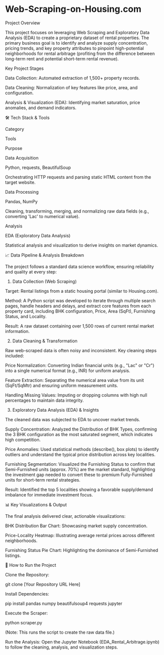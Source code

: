 # Web-Scraping-on-Housing.com
Project Overview

This project focuses on leveraging Web Scraping and Exploratory Data Analysis (EDA) to create a proprietary dataset of rental properties. The primary business goal is to identify and analyze supply concentration, pricing trends, and key property attributes to pinpoint high-potential neighborhoods for rental arbitrage (profiting from the difference between long-term rent and potential short-term rental revenue).

Key Project Stages

Data Collection: Automated extraction of 1,500+ property records.

Data Cleaning: Normalization of key features like price, area, and configuration.

Analysis & Visualization (EDA): Identifying market saturation, price anomalies, and demand indicators.

🛠️ Tech Stack & Tools

Category

Tools

Purpose

Data Acquisition

Python, requests, BeautifulSoup

Orchestrating HTTP requests and parsing static HTML content from the target website.

Data Processing

Pandas, NumPy

Cleaning, transforming, merging, and normalizing raw data fields (e.g., converting 'Lac' to numerical value).

Analysis

EDA (Exploratory Data Analysis)

Statistical analysis and visualization to derive insights on market dynamics.

📈 Data Pipeline & Analysis Breakdown

The project follows a standard data science workflow, ensuring reliability and quality at every step:

1. Data Collection (Web Scraping)

Target: Rental listings from a static housing portal (similar to Housing.com).

Method: A Python script was developed to iterate through multiple search pages, handle headers and delays, and extract core features from each property card, including BHK configuration, Price, Area (SqFt), Furnishing Status, and Locality.

Result: A raw dataset containing over 1,500 rows of current rental market information.

2. Data Cleaning & Transformation

Raw web-scraped data is often noisy and inconsistent. Key cleaning steps included:

Price Normalization: Converting Indian financial units (e.g., "Lac" or "Cr") into a single numerical format (e.g., INR) for uniform analysis.

Feature Extraction: Separating the numerical area value from its unit (SqFt/SqMtr) and ensuring uniform measurement units.

Handling Missing Values: Imputing or dropping columns with high null percentages to maintain data integrity.

3. Exploratory Data Analysis (EDA) & Insights

The cleaned data was subjected to EDA to uncover market trends.

Supply Concentration: Analyzed the Distribution of BHK Types, confirming the 3 BHK configuration as the most saturated segment, which indicates high competition.

Price Anomalies: Used statistical methods (describe(), box plots) to identify outliers and understand the typical price distribution across key localities.

Furnishing Segmentation: Visualized the Furnishing Status to confirm that Semi-Furnished units (approx. 70%) are the market standard, highlighting the investment gap needed to convert these to premium Fully-Furnished units for short-term rental strategies.

Result: Identified the top 5 localities showing a favorable supply/demand imbalance for immediate investment focus.

📊 Key Visualizations & Output

The final analysis delivered clear, actionable visualizations:

BHK Distribution Bar Chart: Showcasing market supply concentration.

Price-Locality Heatmap: Illustrating average rental prices across different neighborhoods.

Furnishing Status Pie Chart: Highlighting the dominance of Semi-Furnished listings.

🚀 How to Run the Project

Clone the Repository:

git clone [Your Repository URL Here]


Install Dependencies:

pip install pandas numpy beautifulsoup4 requests jupyter


Execute the Scraper:

python scraper.py 


(Note: This runs the script to create the raw data file.)

Run the Analysis:
Open the Jupyter Notebook (EDA_Rental_Arbitrage.ipynb) to follow the cleaning, analysis, and visualization steps.
